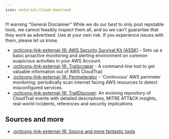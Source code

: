 ```yaml
---
icon: material/cloud-download
---
```


!!! warning "General Disclaimer"
    While we do our best to only post reputable tools, we cannot feasibly inspect them all, and so we can't guarantee that they work as advertised. Use at your own risk. If you experience issues with them, please let us know.

- [ :octicons-link-external-16: AWS Security Survival Kit (ASSK)](https://github.com/zoph-io/aws-security-survival-kit) - Sets up a basic proactive monitoring and alerting environment on common suspicious activities in your AWS Account.
- [ :octicons-link-external-16: Trailscraper](https://github.com/flosell/trailscraper) - A command-line tool to get valuable information out of AWS CloudTrail
- [ :octicons-link-external-16: Perimeterator](https://github.com/darkarnium/perimeterator) - 'Continuous' AWS perimeter monitoring: periodically scan internet facing AWS resources to detect misconfigured services.
- [:octicons-link-external-16: TrailDiscover](https://traildiscover.cloud/): An evolving repository of CloudTrail events with detailed descriptions, MITRE ATT&CK insights, real-world incidents, references and security implications

## Sources and more
- [ :octicons-link-external-16: Source and more fantastic tools](https://github.com/toniblyx/my-arsenal-of-aws-security-tools?tab=readme-ov-file#continuous-security-auditing)